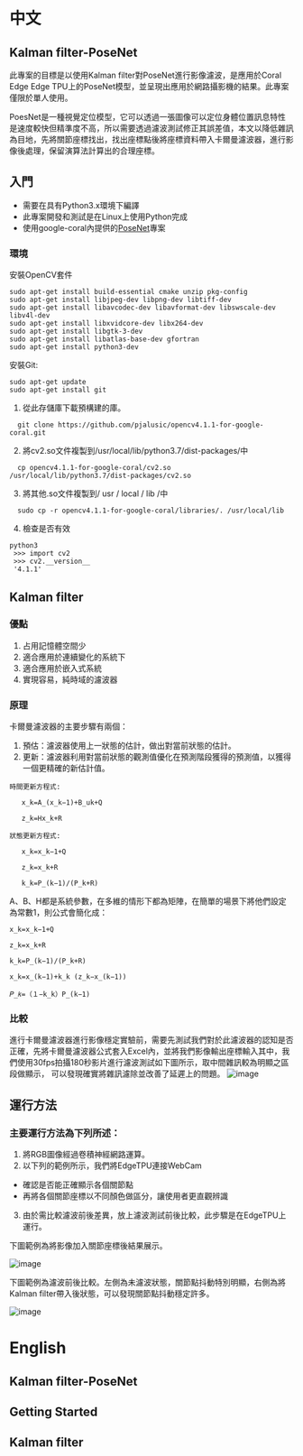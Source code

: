 # **中文**

## Kalman filter-PoseNet
此專案的目標是以使用Kalman filter對PoseNet進行影像濾波，是應用於Coral Edge Edge TPU上的PoseNet模型，並呈現出應用於網路攝影機的結果。此專案僅限於單人使用。

PoesNet是一種視覺定位模型，它可以透過一張圖像可以定位身體位置訊息特性是速度較快但精準度不高，所以需要透過濾波測試修正其誤差值，本文以降低雜訊為目地，先將關節座標找出，找出座標點後將座標資料帶入卡爾曼濾波器，進行影像後處理，保留演算法計算出的合理座標。

## 入門
  * 需要在具有Python3.x環境下編譯
  * 此專案開發和測試是在Linux上使用Python完成
  * 使用google-coral內提供的[PoseNet](https://github.com/google-coral/project-posenet.git)專案

### 環境

 安裝OpenCV套件
```
sudo apt-get install build-essential cmake unzip pkg-config
sudo apt-get install libjpeg-dev libpng-dev libtiff-dev
sudo apt-get install libavcodec-dev libavformat-dev libswscale-dev libv4l-dev
sudo apt-get install libxvidcore-dev libx264-dev
sudo apt-get install libgtk-3-dev
sudo apt-get install libatlas-base-dev gfortran
sudo apt-get install python3-dev
```
 安裝Git:

```
sudo apt-get update
sudo apt-get install git
```
 1. 從此存儲庫下載預構建的庫。
 ```
   git clone https://github.com/pjalusic/opencv4.1.1-for-google-coral.git
 ```
 2. 將cv2.so文件複製到/usr/local/lib/python3.7/dist-packages/中
 ```
   cp opencv4.1.1-for-google-coral/cv2.so /usr/local/lib/python3.7/dist-packages/cv2.so 
 ```
 3. 將其他.so文件複製到/ usr / local / lib /中
 ```
   sudo cp -r opencv4.1.1-for-google-coral/libraries/. /usr/local/lib 
 ```
 4. 檢查是否有效
 ```
 python3
  >>> import cv2
  >>> cv2.__version__
  '4.1.1'
 ```
 
## Kalman filter

### 優點
 1. 占用記憶體空間少
 2. 適合應用於連續變化的系統下
 3. 適合應用於嵌入式系統
 4. 實現容易，純時域的濾波器

### 原理
  卡爾曼濾波器的主要步驟有兩個：
   1. 預估：濾波器使用上一狀態的估計，做出對當前狀態的估計。
   2. 更新：濾波器利用對當前狀態的觀測值優化在預測階段獲得的預測值，以獲得一個更精確的新估計值。
 ```
 時間更新方程式:           
 
    x_k=A_(x_k−1)+B_uk+Q 
    
    z_k=Hx_k+R	
 ```   
 ```   
 狀態更新方程式:
 
    x_k=x_k−1+Q
    
    z_k=x_k+R				
    
    k_k=P_(k−1)/(P_k+R)
 ```
 A、B、H都是系統參數，在多維的情形下都為矩陣，在簡單的場景下將他們設定為常數1，則公式會簡化成：
 ```
 x_k=x_k−1+Q					
 
 z_k=x_k+R					
 
 k_k=P_(k−1)/(P_k+R)	
 
 x_k=x_(k−1)+k_k (z_k−x_(k−1))			
 
 𝑃_𝑘=（１−k_k）P_(k−1)	

 ```
 ### 比較
 進行卡爾曼濾波器進行影像穩定實驗前，需要先測試我們對於此濾波器的認知是否正確，先將卡爾曼濾波器公式套入Excel內，並將我們影像輸出座標輸入其中，我們使用30fps拍攝180秒影片進行濾波測試如下圖所示，取中間雜訊較為明顯之區段做顯示， 可以發現確實將雜訊濾除並改善了延遲上的問題。
![image](https://github.com/Zhan-KJ/Kalman-filter-PoseNet/blob/master/image/image.png?raw=true)

## 運行方法

### 主要運行方法為下列所述：

 1. 將RGB圖像經過卷積神經網路運算。
 2. 以下列的範例所示，我們將EdgeTPU連接WebCam
   * 確認是否能正確顯示各個關節點
   * 再將各個關節座標以不同顏色做區分，讓使用者更直觀辨識
 3. 由於需比較濾波前後差異，放上濾波測試前後比較，此步驟是在EdgeTPU上運行。
 
 下圖範例為將影像加入關節座標後結果展示。
 
![image](https://github.com/Zhan-KJ/Kalman-filter-PoseNet/blob/master/image/output_single_screen.gif?raw=true)

 下圖範例為濾波前後比較。左側為未濾波狀態，關節點抖動特別明顯，右側為將Kalman filter帶入後狀態，可以發現關節點抖動穩定許多。

![image](https://github.com/Zhan-KJ/Kalman-filter-PoseNet/blob/master/image/output_contrast_screen.gif?raw=true)

# **English**

## Kalman filter-PoseNet

## Getting Started

## Kalman filter
